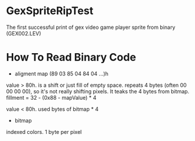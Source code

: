 # GexSpriteRipTest
The first successful print of gex video game player sprite from binary (GEX002.LEV)

# How To Read Binary Code
* aligment map (89 03 85 04 84 04 ...)h

value > 80h. is a shift or just fill of empty space.
repeats 4 bytes (often 00 00 00 00), so it's not really shifting pixels.
It teaks the 4 bytes from bitmap.
fillment = 32 - (0x88 - mapValue) * 4

value < 80h. used bytes of bitmap * 4

* bitmap

indexed colors. 1 byte per pixel
